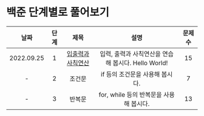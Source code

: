 # 백준 단계별로 풀어보기


|날짜|단계|제목|설명|문제수 |
|:---:|:---:|:---:|:---:|:---:|
|2022.09.25|1|[입출력과 사칙연산](https://github.com/dongyoon1126/Study_algorithms/blob/main/BAEKJOON/%EC%9E%85%EC%B6%9C%EB%A0%A5%EA%B3%BC%20%EC%82%AC%EC%B9%99%EC%97%B0%EC%82%B0/%EC%9E%85%EC%B6%9C%EB%A0%A5%EA%B3%BC%20%EC%82%AC%EC%B9%99%EC%97%B0%EC%82%B0.md)|입력, 출력과 사칙연산을 연습해 봅시다. Hello World!|15|
|-|2|조건문|if 등의 조건문을 사용해 봅시다.|7|
|-|3|반복문|for, while 등의 반복문을 사용해 봅시다.|13|
